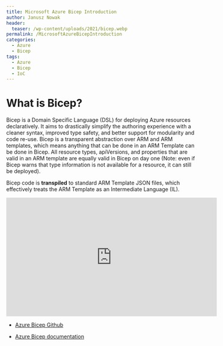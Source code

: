 ```yaml
---
title: Microsoft Azure Bicep Introduction
author: Janusz Nowak
header:
  teaser: /wp-content/uploads/2021/bicep.webp
permalink: /MicrosoftAzureBicepIntroduction
categories:
  - Azure
  - Bicep
tags:
  - Azure
  - Bicep
  - IoC
---
```


# What is Bicep?

Bicep is a Domain Specific Language (DSL) for deploying Azure resources declaratively. It aims to drastically simplify the authoring experience with a cleaner syntax, improved type safety, and better support for modularity and code re-use. Bicep is a transparent abstraction over ARM and ARM templates, which means anything that can be done in an ARM Template can be done in Bicep. All resource types, apiVersions, and properties that are valid in an ARM template are equally valid in Bicep on day one (Note: even if Bicep warns that type information is not available for a resource, it can still be deployed).

Bicep code is **transpiled** to standard ARM Template JSON files, which effectively treats the ARM Template as an Intermediate Language (IL).

<iframe width="560" height="315" src="https://www.youtube.com/embed/l85qv_1N2_A" frameborder="0" allow="accelerometer; autoplay; encrypted-media; gyroscope; picture-in-picture" allowfullscreen></iframe>

- [Azure Bicep Github](https://github.com/Azure/bicep)

- [Azure Bicep documentation](https://docs.microsoft.com/en-us/azure/azure-resource-manager/bicep/)
